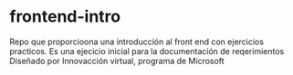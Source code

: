 # frontend-intro
Repo que proporcioona una introducción al front end con ejercicios practicos.
Es una ejecicio inicial para la documentación de reqerimientos
Diseñado por Innovacción virtual, programa de Microsoft
